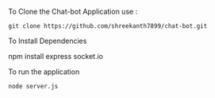 To Clone the Chat-bot Application use :

    git clone https://github.com/shreekanth7899/chat-bot.git

To Install Dependencies 

   npm install express socket.io

To run the application

    node server.js